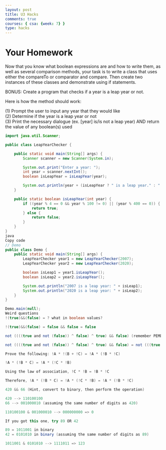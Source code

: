 ```yaml
---
layout: post
title: U3 Hacks
comments: true
courses: { csa: {week: 7} }
type: hacks
---
```


# Your Homework

Now that you know what boolean expressions are and how to write them, as well as several comparison methods, your task is to write a class that uses either the compareTo or comparator and compare. Then create two instances of these classes and demonstrate using if statements.

BONUS: Create a program that checks if a year is a leap year or not.

Here is how the method should work:

(1) Prompt the user to input any year that they would like <br>
(2) Determine if the year is a leap year or not <br>
(3) Print the necessary dialogue (ex. [year] is/is not a leap year) AND return the value of any boolean(s) used

```java
import java.util.Scanner;

public class LeapYearChecker {

    public static void main(String[] args) {
        Scanner scanner = new Scanner(System.in);

        System.out.print("Enter a year: ");
        int year = scanner.nextInt();
        boolean isLeapYear = isLeapYear(year);

        System.out.println(year + (isLeapYear ? " is a leap year." : " is not a leap year."));
    }

    public static boolean isLeapYear(int year) {
        if ((year % 4 == 0 && year % 100 != 0) || (year % 400 == 0)) {
            return true;
        } else {
            return false;
        }
    }
}
java
Copy code
// Demo
public class Demo {
    public static void main(String[] args) {
        LeapYearChecker year1 = new LeapYearChecker(2007);
        LeapYearChecker year2 = new LeapYearChecker(2020);

        boolean isLeap1 = year1.isLeapYear();
        boolean isLeap2 = year2.isLeapYear();

        System.out.println("2007 is a leap year: " + isLeap1);
        System.out.println("2020 is a leap year: " + isLeap2);
    }
}

Demo.main(null);
Weird questions
!(true)&&(false) = ? what in boolean values?

!(true)&&(false) = false && false = false

not ((((true and not (false)) ^ false) ^ true) && false) (remember PEMDASNAO!)

not ((((true and not (false)) ^ false) ^ true) && false) = not (((true ^ false) ^ true) && false) = not ((true ^ true) && false) = not (true && false) = not false = true

Prove the following: !A * !(B + !C) = !A * (!B * !C)

!A * (!B * C) = !A * (!C * !B)

Using the law of association, !C * !B = !B * !C

Therefore, !A * (!B * C) = !A * (!C * !B) = !A * (!B * !C)

420 && 66 (Hint, convert to binary, then perform the operation)

420 --> 110100100
66 --> 001000010 (assuming the same number of digits as 420)

110100100 & 001000010 --> 000000000 => 0

If you got this one, try 89 OR 42

89 = 1011001 in binary
42 = 0101010 in binary (assuming the same number of digits as 89)

1011001 & 0101010 --> 1111011 => 123
